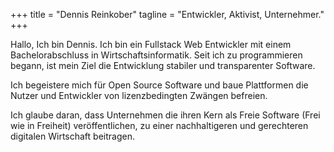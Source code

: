 +++
title = "Dennis Reinkober"
tagline = "Entwickler, Aktivist, Unternehmer."
+++

Hallo, Ich bin Dennis. Ich bin ein Fullstack Web Entwickler mit einem Bachelorabschluss in Wirtschaftsinformatik. Seit ich zu programmieren begann, ist mein Ziel die Entwicklung stabiler und transparenter Software.  

Ich begeistere mich für Open Source Software und baue Plattformen die Nutzer und Entwickler von lizenzbedingten Zwängen befreien.

Ich glaube daran, dass Unternehmen die ihren Kern als Freie Software (Frei wie in Freiheit) veröffentlichen, zu einer nachhaltigeren und gerechteren digitalen Wirtschaft beitragen.